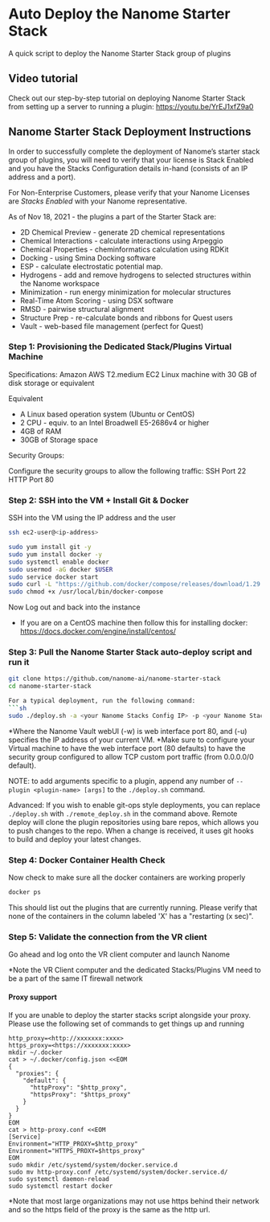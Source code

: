 # Auto Deploy the Nanome Starter Stack

A quick script to deploy the Nanome Starter Stack group of plugins

## Video tutorial

Check out our step-by-step tutorial on deploying Nanome Starter Stack from setting up a server to running a plugin:
https://youtu.be/YrEJ1xfZ9a0

## Nanome Starter Stack Deployment Instructions

In order to successfully complete the deployment of Nanome’s starter stack group of plugins, you will need to verify that your license is Stack Enabled and you have the Stacks Configuration details in-hand (consists of an IP address and a port).

For Non-Enterprise Customers, please verify that your Nanome Licenses are _Stacks Enabled_ with your Nanome representative.

As of Nov 18, 2021 - the plugins a part of the Starter Stack are:

- 2D Chemical Preview - generate 2D chemical representations
- Chemical Interactions - calculate interactions using Arpeggio
- Chemical Properties - cheminformatics calculation using RDKit
- Docking - using Smina Docking software
- ESP - calculate electrostatic potential map.
- Hydrogens - add and remove hydrogens to selected structures within the Nanome workspace
- Minimization - run energy minimization for molecular structures
- Real-Time Atom Scoring - using DSX software
- RMSD - pairwise structural alignment
- Structure Prep - re-calculate bonds and ribbons for Quest users
- Vault - web-based file management (perfect for Quest)

### Step 1: Provisioning the Dedicated Stack/Plugins Virtual Machine

Specifications:
Amazon AWS T2.medium EC2 Linux machine with 30 GB of disk storage or equivalent

Equivalent

- A Linux based operation system (Ubuntu or CentOS)
- 2 CPU - equiv. to an Intel Broadwell E5-2686v4 or higher
- 4GB of RAM
- 30GB of Storage space

Security Groups:

Configure the security groups to allow the following traffic:
SSH Port 22
HTTP Port 80

### Step 2: SSH into the VM + Install Git & Docker

SSH into the VM using the IP address and the user

```sh
ssh ec2-user@<ip-address>

sudo yum install git -y
sudo yum install docker -y
sudo systemctl enable docker
sudo usermod -aG docker $USER
sudo service docker start
sudo curl -L "https://github.com/docker/compose/releases/download/1.29.2/docker-compose-$(uname -s)-$(uname -m)" -o /usr/local/bin/docker-compose
sudo chmod +x /usr/local/bin/docker-compose


```
Now Log out and back into the instance

* If you are on a CentOS machine then follow this for installing docker: https://docs.docker.com/engine/install/centos/

### Step 3: Pull the Nanome Starter Stack auto-deploy script and run it

```sh
git clone https://github.com/nanome-ai/nanome-starter-stack
cd nanome-starter-stack

For a typical deployment, run the following command:
```sh
sudo ./deploy.sh -a <your Nanome Stacks Config IP> -p <your Nanome Stacks Config port> --plugin vault -w 80 -u <your VM Host IP>:80
```

*Where the Nanome Vault webUI (-w) is web interface port 80, and (-u) specifies the IP address of your current VM.
*Make sure to configure your Virtual machine to have the web interface port (80 defaults) to have the security group configured to allow TCP custom port traffic (from 0.0.0.0/0 default).

NOTE: to add arguments specific to a plugin, append any number of `--plugin <plugin-name> [args]` to the `./deploy.sh` command.

Advanced: If you wish to enable git-ops style deployments, you can replace `./deploy.sh` with `./remote_deploy.sh` in the command above. Remote deploy will clone the plugin repositories using bare repos, which allows you to push changes to the repo. When a change is received, it uses git hooks to build and deploy your latest changes.

### Step 4: Docker Container Health Check

Now check to make sure all the docker containers are working properly

```sh
docker ps
```

This should list out the plugins that are currently running. Please verify that none of the containers in the column labeled 'X' has a "restarting (x sec)".

### Step 5: Validate the connection from the VR client

Go ahead and log onto the VR client computer and launch Nanome

\*Note the VR Client computer and the dedicated Stacks/Plugins VM need to be a part of the same IT firewall network


#### Proxy support
If you are unable to deploy the starter stacks script alongside your proxy. Please use the following set of commands to get things up and running

```
http_proxy=<http://xxxxxxx:xxxx>
https_proxy=<https://xxxxxxx:xxxx>
mkdir ~/.docker
cat > ~/.docker/config.json <<EOM
{
  "proxies": {
    "default": {
      "httpProxy": "$http_proxy",
      "httpsProxy": "$https_proxy"
    }
  }
}
EOM
cat > http-proxy.conf <<EOM
[Service]
Environment="HTTP_PROXY=$http_proxy"
Environment="HTTPS_PROXY=$https_proxy"
EOM
sudo mkdir /etc/systemd/system/docker.service.d
sudo mv http-proxy.conf /etc/systemd/system/docker.service.d/
sudo systemctl daemon-reload
sudo systemctl restart docker
```

*Note that most large organizations may not use https behind their network and so the https field of the proxy is the same as the http url.
